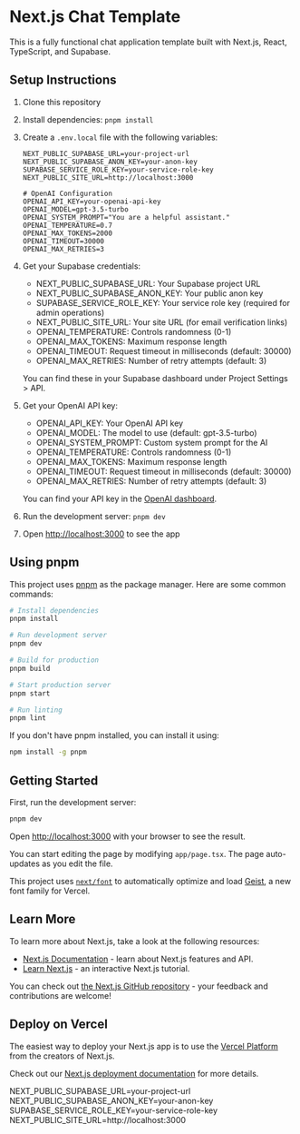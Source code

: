 # Next.js Chat Template

This is a fully functional chat application template built with Next.js, React, TypeScript, and Supabase.

## Setup Instructions

1. Clone this repository
2. Install dependencies: `pnpm install`
3. Create a `.env.local` file with the following variables:

   ```
   NEXT_PUBLIC_SUPABASE_URL=your-project-url
   NEXT_PUBLIC_SUPABASE_ANON_KEY=your-anon-key
   SUPABASE_SERVICE_ROLE_KEY=your-service-role-key
   NEXT_PUBLIC_SITE_URL=http://localhost:3000

   # OpenAI Configuration
   OPENAI_API_KEY=your-openai-api-key
   OPENAI_MODEL=gpt-3.5-turbo
   OPENAI_SYSTEM_PROMPT="You are a helpful assistant."
   OPENAI_TEMPERATURE=0.7
   OPENAI_MAX_TOKENS=2000
   OPENAI_TIMEOUT=30000
   OPENAI_MAX_RETRIES=3
   ```

4. Get your Supabase credentials:

   - NEXT_PUBLIC_SUPABASE_URL: Your Supabase project URL
   - NEXT_PUBLIC_SUPABASE_ANON_KEY: Your public anon key
   - SUPABASE_SERVICE_ROLE_KEY: Your service role key (required for admin operations)
   - NEXT_PUBLIC_SITE_URL: Your site URL (for email verification links)
   - OPENAI_TEMPERATURE: Controls randomness (0-1)
   - OPENAI_MAX_TOKENS: Maximum response length
   - OPENAI_TIMEOUT: Request timeout in milliseconds (default: 30000)
   - OPENAI_MAX_RETRIES: Number of retry attempts (default: 3)

   You can find these in your Supabase dashboard under Project Settings > API.

5. Get your OpenAI API key:

   - OPENAI_API_KEY: Your OpenAI API key
   - OPENAI_MODEL: The model to use (default: gpt-3.5-turbo)
   - OPENAI_SYSTEM_PROMPT: Custom system prompt for the AI
   - OPENAI_TEMPERATURE: Controls randomness (0-1)
   - OPENAI_MAX_TOKENS: Maximum response length
   - OPENAI_TIMEOUT: Request timeout in milliseconds (default: 30000)
   - OPENAI_MAX_RETRIES: Number of retry attempts (default: 3)

   You can find your API key in the [OpenAI dashboard](https://platform.openai.com/api-keys).

6. Run the development server: `pnpm dev`
7. Open [http://localhost:3000](http://localhost:3000) to see the app

## Using pnpm

This project uses [pnpm](https://pnpm.io/) as the package manager. Here are some common commands:

```bash
# Install dependencies
pnpm install

# Run development server
pnpm dev

# Build for production
pnpm build

# Start production server
pnpm start

# Run linting
pnpm lint
```

If you don't have pnpm installed, you can install it using:

```bash
npm install -g pnpm
```

## Getting Started

First, run the development server:

```bash
pnpm dev
```

Open [http://localhost:3000](http://localhost:3000) with your browser to see the result.

You can start editing the page by modifying `app/page.tsx`. The page auto-updates as you edit the file.

This project uses [`next/font`](https://nextjs.org/docs/app/building-your-application/optimizing/fonts) to automatically optimize and load [Geist](https://vercel.com/font), a new font family for Vercel.

## Learn More

To learn more about Next.js, take a look at the following resources:

- [Next.js Documentation](https://nextjs.org/docs) - learn about Next.js features and API.
- [Learn Next.js](https://nextjs.org/learn) - an interactive Next.js tutorial.

You can check out [the Next.js GitHub repository](https://github.com/vercel/next.js) - your feedback and contributions are welcome!

## Deploy on Vercel

The easiest way to deploy your Next.js app is to use the [Vercel Platform](https://vercel.com/new?utm_medium=default-template&filter=next.js&utm_source=create-next-app&utm_campaign=create-next-app-readme) from the creators of Next.js.

Check out our [Next.js deployment documentation](https://nextjs.org/docs/app/building-your-application/deploying) for more details.

NEXT_PUBLIC_SUPABASE_URL=your-project-url
NEXT_PUBLIC_SUPABASE_ANON_KEY=your-anon-key
SUPABASE_SERVICE_ROLE_KEY=your-service-role-key
NEXT_PUBLIC_SITE_URL=http://localhost:3000
